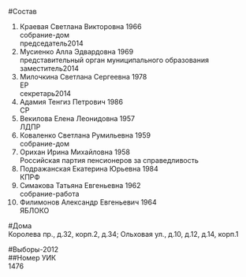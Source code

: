 #Состав  
1. Краевая Светлана Викторовна 1966  
    собрание-дом  
    председатель2014  
2. Мусиенко Алла Эдвардовна 1969  
    представительный орган муниципального образования  
    заместитель2014  
3. Милочкина Светлана Сергеевна 1978  
    ЕР  
    секретарь2014  
4. Адамия Тенгиз Петрович 1986  
    СР  
5. Векилова Елена Леонидовна 1957  
    ЛДПР  
6. Коваленко Светлана Румильевна 1959  
    собрание-дом  
7. Орихан Ирина Михайловна 1958  
    Российская партия пенсионеров за справедливость  
8. Подражанская Екатерина Юрьевна 1984  
    КПРФ  
9. Симакова Татьяна Евгеньевна 1962  
    собрание-работа  
10. Филимонов Александр Евгеньевич 1964  
    ЯБЛОКО  
  
#Дома  
Королева пр., д.32, корп.2, д.34;  Ольховая ул., д.10, д.12, д.14, корп.1  
  
#Выборы-2012  
##Номер УИК  
1476  
